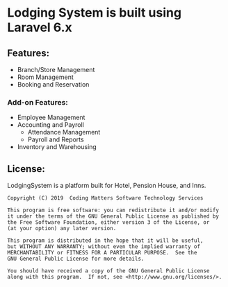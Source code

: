 # Lodging System is built using Laravel 6.x

## Features:
* Branch/Store Management
* Room Management
* Booking and Reservation

### Add-on Features:
* Employee Management
* Accounting and Payroll
   * Attendance Management
   * Payroll and Reports
* Inventory and Warehousing

## License:

LodgingSystem is a platform built for Hotel, Pension House, and Inns.

    Copyright (C) 2019  Coding Matters Software Technology Services

    This program is free software: you can redistribute it and/or modify
    it under the terms of the GNU General Public License as published by
    the Free Software Foundation, either version 3 of the License, or
    (at your option) any later version.

    This program is distributed in the hope that it will be useful,
    but WITHOUT ANY WARRANTY; without even the implied warranty of
    MERCHANTABILITY or FITNESS FOR A PARTICULAR PURPOSE.  See the
    GNU General Public License for more details.

    You should have received a copy of the GNU General Public License
    along with this program.  If not, see <http://www.gnu.org/licenses/>.
